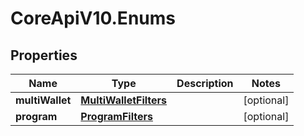# CoreApiV10.Enums

## Properties
Name | Type | Description | Notes
------------ | ------------- | ------------- | -------------
**multiWallet** | [**MultiWalletFilters**](MultiWalletFilters.md) |  | [optional] 
**program** | [**ProgramFilters**](ProgramFilters.md) |  | [optional] 


